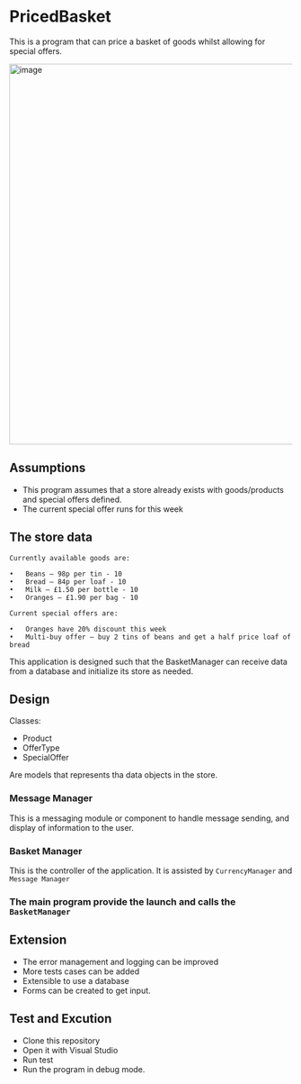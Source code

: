 # PricedBasket

This is a program that can price a basket of goods whilst allowing for special offers.

<img width="676" alt="image" src="https://user-images.githubusercontent.com/29458310/194794556-e79c61ef-bf42-4263-a0f5-2ca88312cd73.png">


## Assumptions
- This program assumes that a store already exists with goods/products and special offers defined.
- The current special offer runs for this week

## The store data
```
Currently available goods are: 
 
•	Beans – 98p per tin - 10
•	Bread – 84p per loaf - 10
•	Milk – £1.50 per bottle - 10
•	Oranges – £1.90 per bag - 10
```
 
```
Current special offers are: 

•	Oranges have 20% discount this week 
•	Multi-buy offer – buy 2 tins of beans and get a half price loaf of bread 
```

This application is designed such that the BasketManager can receive data from a database and initialize its store as needed.

## Design

Classes:

- Product
- OfferType
- SpecialOffer

Are models that represents tha data objects in the store.

### Message Manager
This is a messaging module or component to handle message sending, and display of information to the user.

### Basket Manager
This is the controller of the application. It is assisted by `CurrencyManager` and `Message Manager`

### The main program provide the launch and calls the `BasketManager`

## Extension

- The error management and logging can be improved
- More tests cases can be added
- Extensible to use a database
- Forms can be created to get input.

## Test and Excution
- Clone this repository
-  Open it with Visual Studio
-  Run test
-  Run the program in debug mode.


